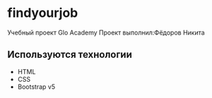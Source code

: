 # findyourjob
Учебный проект Glo Academy
Проект выполнил:Фёдоров Никита

## Используются технологии
- HTML
- CSS
- Bootstrap v5
